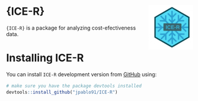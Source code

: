 # {ICE-R} <img src="Icon.png" align="right" alt="" width="120" />

`{ICE-R}` is a package for analyzing cost-efectiveness data.

# Installing ICE-R

You can install `ICE-R` development version from [GitHub](https://github.com/jpablo91/ICE-R) using:

```r
# make sure you have the package devtools installed
devtools::install_github("jpablo91/ICE-R")
```

